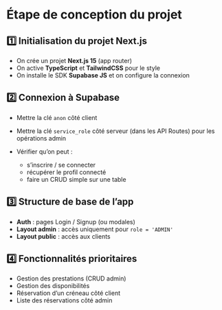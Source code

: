 # Étape de conception du projet

## 1️⃣ Initialisation du projet Next.js

* On crée un projet **Next.js 15** (app router)
* On active **TypeScript** et **TailwindCSS** pour le style
* On installe le SDK **Supabase JS** et on configure la connexion

## 2️⃣ Connexion à Supabase

* Mettre la clé `anon` côté client
* Mettre la clé `service_role` côté serveur (dans les API Routes) pour les opérations admin
* Vérifier qu’on peut :

  * s’inscrire / se connecter
  * récupérer le profil connecté
  * faire un CRUD simple sur une table

## 3️⃣ Structure de base de l’app

* **Auth** : pages Login / Signup (ou modales)
* **Layout admin** : accès uniquement pour `role = 'ADMIN'`
* **Layout public** : accès aux clients

## 4️⃣ Fonctionnalités prioritaires

* Gestion des prestations (CRUD admin)
* Gestion des disponibilités
* Réservation d’un créneau côté client
* Liste des réservations côté admin
